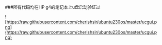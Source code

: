 ###所有代码均在HP g4的笔记本上u盘启动验证过

![https://raw.githubusercontent.com/cherishsir/ubuntu230os/master/ucgui.png](https://raw.githubusercontent.com/cherishsir/ubuntu230os/master/ucgui.png)
